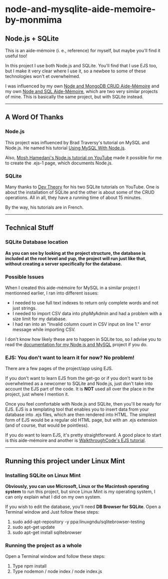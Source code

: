 # node-and-mysqlite-aide-memoire-by-monmima

## Node.js + SQLite

This is an aide-mémoire (i. e., reference) for myself, but maybe you'll find it useful too!

In this project I use both Node.js and SQLite. You'll find that I use EJS too, but I make it very clear where I use it, so a newbee to some of these technologies won't et overwhelmed.

I was influenced by my own [Node and MongoDB CRUD Aide-Mémoire](https://github.com/monmima/node-and-mongodb-crud-aide-memoire-by-monmima) and my own [Node and SQL Aide-Mémoire](https://github.com/monmima/node-and-sql-aide-memoire-by-monmima), which are two very similar projects of mine. This is basically the same project, but with SQLite instead.

___

## A Word Of Thanks

### Node.js

This project was influenced by Brad Traversy's tutorial on MySQL and Node.js. He named his tutorial [Using MySQL With Node.js](https://www.youtube.com/watch?v=EN6Dx22cPRI).

Also, [Mosh Hamedani's Node.js tutorial on YouTube](https://www.youtube.com/watch?v=TlB_eWDSMt4) made it possible for me to create the .ejs-1 page, which documents Node.js.

### SQLite

Many thanks to [Dev Theory](https://www.youtube.com/watch?v=ueCT4HlQDwQ) for his two SQLite tutorials on YouTube. One is about the installation of SQLite and the other is about some of the CRUD operations. All in all, they have a running time of about 15 minutes.

By the way, his tutorials are in French.

___

## Technical Stuff

### SQLite Database location

**As you can see by looking at the project structure, the database is included at the root level and yup, the project will run just like that, without creating a server specifically for the database.**

### Possible Issues

When I created this aide-mémoire for MySQL in a similar project I mentionned earlier, I ran into different issues:

- I needed to use full text indexes to return only complete words and not just strings.
- I needed to import CSV data into phpMyAdmin and had a problem with a size limit for my database.
- I had ran into an "Invalid column count in CSV input on line 1." error message while importing CSV.

I don't know how likely these are to happen in SQLite too, so I advise you to read the [documentation for my Node.js and MySQL](https://github.com/monmima/node-and-sql-aide-memoire-by-monmima) project if you do.

### EJS: You don't want to learn it for now? No problem!

There are a few pages of the project/app using EJS.

If you don't want to learn EJS from the get-go or if you don't want to be overwhelmed as a newcomer to SQLite and Node.js, just don't take into account the EJS part of the code. It is **NOT** used all over the place in the project, just where I mention it.

Once you feel comfortable with Node.js and SQLite, then you'll be ready for EJS. EJS is a templating tool that enables you to insert data from your database into .ejs files, which are then rendered into HTML. The simplest form of EJS would be a regular old HTML page, but with an .ejs extension (and of course, that would be pointless).

If you do want to learn EJS, it's pretty straightforward. A good place to start is this aide-mémoire and another is [WalkthroughCode's EJS tutorial](https://github.com/monmima/node-ejs-tutorial-by-walkthroughcode).

___

## Running this project under Linux Mint

### Installing SQLite on Linux Mint

**Obviously, you can use Microsoft, Linux or the Macintosh operating system** to run this project, but since Linux Mint is my operating system, I can only explain what I did on my own system.

If you wish to edit the database, you'll need **DB Browser for SQLite**. Open a Terminal window and Just follow these steps:

1. sudo add-apt-repository -y ppa:linuxgndu/sqlitebrowser-testing
2. sudo apt-get update
3. sudo apt-get install sqlitebrowser

### Running the project as a whole

Open a Terminal window and follow these steps:

1. Type npm install
2. Type nodemon / node index / node index.js